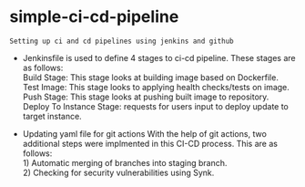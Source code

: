 # simple-ci-cd-pipeline
    Setting up ci and cd pipelines using jenkins and github

  - Jenkinsfile is used to define 4 stages to ci-cd pipeline. These stages are as follows:<br />
      Build Stage: This stage looks at building image based on Dockerfile.<br />
      Test Image: This stage looks to applying health checks/tests on image.<br />
      Push Stage: This stage looks at pushing built image to repository.<br />
      Deploy To Instance Stage: requests for users input to deploy update to target instance.<br />
   
  - Updating yaml file for git actions
      With the help of git actions, two additional steps were implmented in this CI-CD process. This are as follows:<br />
          1) Automatic merging of branches into staging branch.<br />
          2) Checking for security vulnerabilities using Synk.<br />
      
